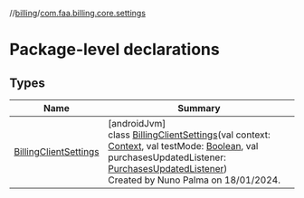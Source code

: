//[billing](../../index.md)/[com.faa.billing.core.settings](index.md)

# Package-level declarations

## Types

| Name | Summary |
|---|---|
| [BillingClientSettings](-billing-client-settings/index.md) | [androidJvm]<br>class [BillingClientSettings](-billing-client-settings/index.md)(val context: [Context](https://developer.android.com/reference/kotlin/android/content/Context.html), val testMode: [Boolean](https://kotlinlang.org/api/latest/jvm/stdlib/kotlin/-boolean/index.html), val purchasesUpdatedListener: [PurchasesUpdatedListener](../com.faa.billing.core.api.data.purchase/-purchases-updated-listener/index.md))<br>Created by Nuno Palma on 18/01/2024. |
